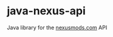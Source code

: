 # java-nexus-api
Java library for the <a href="https://www.nexusmods.com/" target="_blank">nexusmods.com</a> API

